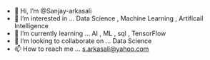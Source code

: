 - 👋 Hi, I’m @Sanjay-arkasali
- 👀 I’m interested in ... Data Science , Machine Learning , Artificail Intelligence 
- 🌱 I’m currently learning ... AI , ML , sql , TensorFlow
- 💞️ I’m looking to collaborate on ... Data Science
- 📫 How to reach me ... s.arkasali@yahoo.com

<!---
Sanjay-arkasali/Sanjay-arkasali is a ✨ special ✨ repository because its `README.md` (this file) appears on your GitHub profile.
You can click the Preview link to take a look at your changes.
--->
